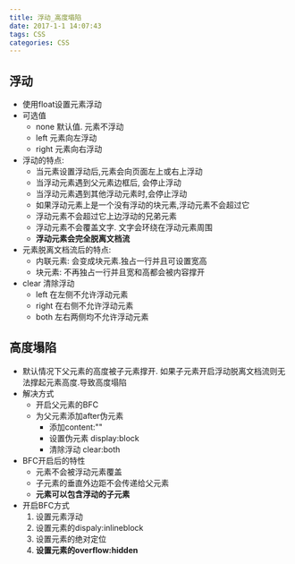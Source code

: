 ```yaml
---
title: 浮动_高度塌陷
date: 2017-1-1 14:07:43
tags: CSS
categories: CSS
---
```

## 浮动
- 使用float设置元素浮动
- 可选值
	- none 默认值. 元素不浮动
	- left 元素向左浮动
	- right 元素向右浮动
- 浮动的特点:
	- 当元素设置浮动后,元素会向页面左上或右上浮动
	- 当浮动元素遇到父元素边框后, 会停止浮动
	- 当浮动元素遇到其他浮动元素时,会停止浮动
	- 如果浮动元素上是一个没有浮动的块元素,浮动元素不会超过它
	- 浮动元素不会超过它上边浮动的兄弟元素
	- 浮动元素不会覆盖文字. 文字会环绕在浮动元素周围
	- **浮动元素会完全脱离文档流**  
- 元素脱离文档流后的特点:
	- 内联元素: 会变成块元素.独占一行并且可设置宽高
	- 块元素: 不再独占一行并且宽和高都会被内容撑开 
- clear 清除浮动
	- left 在左侧不允许浮动元素
	- right 在右侧不允许浮动元素
	- both 左右两侧均不允许浮动元素

 
## 高度塌陷
- 默认情况下父元素的高度被子元素撑开. 如果子元素开启浮动脱离文档流则无法撑起元素高度.导致高度塌陷
- 解决方式
	- 开启父元素的BFC
	- 为父元素添加after伪元素
		- 添加content:""
		- 设置伪元素 display:block
		- 清除浮动 clear:both
- BFC开启后的特性
	- 元素不会被浮动元素覆盖
	- 子元素的垂直外边距不会传递给父元素
	- **元素可以包含浮动的子元素**  
- 开启BFC方式
	1. 设置元素浮动 
	2. 设置元素的dispaly:inlineblock
	3. 设置元素的绝对定位
	4. **设置元素的overflow:hidden**